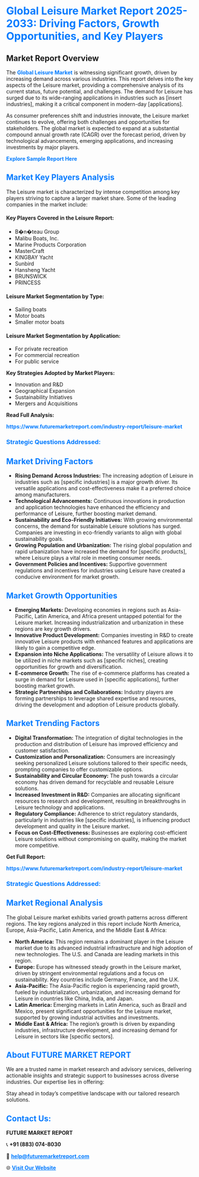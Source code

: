 <h1 style="color: #007BFF;">Global Leisure Market Report 2025-2033: Driving Factors, Growth Opportunities, and Key Players</h1>

<section id="overview">
<h2>Market Report Overview</h2>
<p>The <a href="https://www.futuremarketreport.com/industry-report/leisure-market" style="color: #007BFF; text-decoration: none;"><strong>Global Leisure Market</strong></a> is witnessing significant growth, driven by increasing demand across various industries. This report delves into the key aspects of the Leisure market, providing a comprehensive analysis of its current status, future potential, and challenges. The demand for Leisure has surged due to its wide-ranging applications in industries such as [insert industries], making it a critical component in modern-day [applications].</p>
<p>As consumer preferences shift and industries innovate, the Leisure market continues to evolve, offering both challenges and opportunities for stakeholders. The global market is expected to expand at a substantial compound annual growth rate (CAGR) over the forecast period, driven by technological advancements, emerging applications, and increasing investments by major players.</p>
</section>

<section id="overview">
<p><a href="https://www.futuremarketreport.com/request-sample/reportId=104429" style="color: #007BFF; text-decoration: none;"><strong>Explore Sample Report Here</strong></a></p>
</section>

<section id="key-players">
<h2 style="color: #007BFF;">Market Key Players Analysis</h2>
<p>The Leisure market is characterized by intense competition among key players striving to capture a larger market share. Some of the leading companies in the market include:</p>
<h4>Key Players Covered in the Leisure Report:</h4>
<ul><li>B�n�teau Group</li><li>Malibu Boats, Inc.</li><li>Marine Products Corporation</li><li>MasterCraft</li><li>KINGBAY Yacht</li><li>Sunbird</li><li>Hansheng Yacht</li><li>BRUNSWICK</li><li>PRINCESS</li></ul>
<h4>Leisure Market Segmentation by Type:</h4>
<ul><li>Sailing boats</li><li>Motor boats</li><li>Smaller motor boats</li></ul>

<h4>Leisure Market Segmentation by Application:</h4>
<ul><li>For private recreation</li><li>For commercial recreation</li><li>For public service</li></ul>
<p><strong>Key Strategies Adopted by Market Players:</strong></p>
<ul>
<li>Innovation and R&D</li>
<li>Geographical Expansion</li>
<li>Sustainability Initiatives</li>
<li>Mergers and Acquisitions</li>
</ul>
</section>

<section>
<p><strong>Read Full Analysis: </strong></p><a href="https://www.futuremarketreport.com/industry-report/leisure-market" style="color: #007BFF; text-decoration: none;"><strong>https://www.futuremarketreport.com/industry-report/leisure-market</strong></a>
<h3 style="color: #007BFF;">Strategic Questions Addressed:</h3>
</section>

<section id="driving-factors">
<h2 style="color: #007BFF;">Market Driving Factors</h2>
<ul>
<li><strong>Rising Demand Across Industries:</strong> The increasing adoption of Leisure in industries such as [specific industries] is a major growth driver. Its versatile applications and cost-effectiveness make it a preferred choice among manufacturers.</li>
<li><strong>Technological Advancements:</strong> Continuous innovations in production and application technologies have enhanced the efficiency and performance of Leisure, further boosting market demand.</li>
<li><strong>Sustainability and Eco-Friendly Initiatives:</strong> With growing environmental concerns, the demand for sustainable Leisure solutions has surged. Companies are investing in eco-friendly variants to align with global sustainability goals.</li>
<li><strong>Growing Population and Urbanization:</strong> The rising global population and rapid urbanization have increased the demand for [specific products], where Leisure plays a vital role in meeting consumer needs.</li>
<li><strong>Government Policies and Incentives:</strong> Supportive government regulations and incentives for industries using Leisure have created a conducive environment for market growth.</li>
</ul>
</section>

<section id="growth-opportunities">
<h2 style="color: #007BFF;">Market Growth Opportunities</h2>
<ul>
<li><strong>Emerging Markets:</strong> Developing economies in regions such as Asia-Pacific, Latin America, and Africa present untapped potential for the Leisure market. Increasing industrialization and urbanization in these regions are key growth drivers.</li>
<li><strong>Innovative Product Development:</strong> Companies investing in R&D to create innovative Leisure products with enhanced features and applications are likely to gain a competitive edge.</li>
<li><strong>Expansion into Niche Applications:</strong> The versatility of Leisure allows it to be utilized in niche markets such as [specific niches], creating opportunities for growth and diversification.</li>
<li><strong>E-commerce Growth:</strong> The rise of e-commerce platforms has created a surge in demand for Leisure used in [specific applications], further boosting market growth.</li>
<li><strong>Strategic Partnerships and Collaborations:</strong> Industry players are forming partnerships to leverage shared expertise and resources, driving the development and adoption of Leisure products globally.</li>
</ul>
</section>

<section id="trending-factors">
<h2 style="color: #007BFF;">Market Trending Factors</h2>
<ul>
<li><strong>Digital Transformation:</strong> The integration of digital technologies in the production and distribution of Leisure has improved efficiency and customer satisfaction.</li>
<li><strong>Customization and Personalization:</strong> Consumers are increasingly seeking personalized Leisure solutions tailored to their specific needs, prompting companies to offer customizable options.</li>
<li><strong>Sustainability and Circular Economy:</strong> The push towards a circular economy has driven demand for recyclable and reusable Leisure solutions.</li>
<li><strong>Increased Investment in R&D:</strong> Companies are allocating significant resources to research and development, resulting in breakthroughs in Leisure technology and applications.</li>
<li><strong>Regulatory Compliance:</strong> Adherence to strict regulatory standards, particularly in industries like [specific industries], is influencing product development and quality in the Leisure market.</li>
<li><strong>Focus on Cost-Effectiveness:</strong> Businesses are exploring cost-efficient Leisure solutions without compromising on quality, making the market more competitive.</li>
</ul>
</section>

<section>
<p><strong>Get Full Report: </strong></p><a href="https://www.futuremarketreport.com/industry-report/leisure-market" style="color: #007BFF; text-decoration: none;"><strong>https://www.futuremarketreport.com/industry-report/leisure-market</strong></a>
<h3 style="color: #007BFF;">Strategic Questions Addressed:</h3>
</section>


<section id="regional-analysis">
<h2 style="color: #007BFF;">Market Regional Analysis</h2>
<p>The global Leisure market exhibits varied growth patterns across different regions. The key regions analyzed in this report include North America, Europe, Asia-Pacific, Latin America, and the Middle East & Africa:</p>
<ul>
<li><strong>North America:</strong> This region remains a dominant player in the Leisure market due to its advanced industrial infrastructure and high adoption of new technologies. The U.S. and Canada are leading markets in this region.</li>
<li><strong>Europe:</strong> Europe has witnessed steady growth in the Leisure market, driven by stringent environmental regulations and a focus on sustainability. Key countries include Germany, France, and the U.K.</li>
<li><strong>Asia-Pacific:</strong> The Asia-Pacific region is experiencing rapid growth, fueled by industrialization, urbanization, and increasing demand for Leisure in countries like China, India, and Japan.</li>
<li><strong>Latin America:</strong> Emerging markets in Latin America, such as Brazil and Mexico, present significant opportunities for the Leisure market, supported by growing industrial activities and investments.</li>
<li><strong>Middle East & Africa:</strong> The region’s growth is driven by expanding industries, infrastructure development, and increasing demand for Leisure in sectors like [specific sectors].</li>
</ul>
</section>

<footer>
<h2 style="color: #007BFF;">About FUTURE MARKET REPORT</h2>
<p>We are a trusted name in market research and advisory services, delivering actionable insights and strategic support to businesses across diverse industries. Our expertise lies in offering:</p>

<p>Stay ahead in today’s competitive landscape with our tailored research solutions.</p>

<h2 style="color: #007BFF;">Contact Us:</h2>
<p><strong>FUTURE MARKET REPORT</strong></p>
<p>📞 <strong>+91 (883) 074-8030</strong></p>
<p>📧 <strong><a href="mailto:help@futuremarketreport.com" style="color: #007BFF;">help@futuremarketreport.com</a></strong></p>
<p>🌐 <strong><a href="https://www.futuremarketreport.com/" style="color: #007BFF;">Visit Our Website</a></strong></p>
</footer>